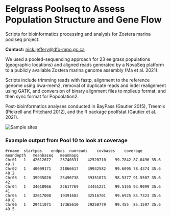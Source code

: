 # Eelgrass Poolseq to Assess Population Structure and Gene Flow
Scripts for bioinformatics processing and analysis for Zostera marina poolseq project. 

__Contact:__      nick.jeffery@dfo-mpo.gc.ca


We used a pooled-sequencing approach for 23 eelgrass populations (geographic locations) and aligned reads generated by a NovaSeq platform to a publicly available Zostera marina genome assembly (Ma et al. 2021). 


Scripts include trimming reads with fastp, alignment to the reference genome using bwa-mem2, removal of duplicate reads and indel realignment using GATK, and conversion of binary alignment files to mpileup format, and then sync format for Popoolation2. 

Post-bioinformatics analyses conducted in BayPass (Gautier 2015), Treemix (Pickrell and Pritchard 2012), and the R package poolfstat (Gautier et al. 2021). 

![Sample sites](https://github.com/NickJeff13/Eelgrass_Poolseq/tree/main/Figures/SubmissionFigures/Map/Fig-1_NewColours.png)

### Example output from Pool 10 to look at coverage
```
#rname	startpos	endpos	numreads	covbases	coverage	meandepth	meanbaseq	meanmapq
Chr01	1	42612672	25740331	42520710	99.7842	87.0496	35.6	49.7
Chr02	1	40099171	21866617	39942582	99.6095	78.4374	35.6	40.2
Chr03	1	39935026	25496738	39351073	98.5377	91.5507	35.6	42
Chr04	1	34618966	22617769	34451221	99.5155	93.9099	35.6	41
Chr05	1	32617008	19391682	32516701	99.6925	85.7323	35.6	48.8
Chr06	1	29411071	17365610	29250779	99.455	85.1597	35.6	49.5

```
